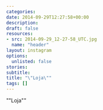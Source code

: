 ```yaml
---
categories:
date: 2014-09-29T12:27:58+00:00
description:
draft: false
resources:
- src: 2014-09-29_12-27-58_UTC.jpg
  name: "header"
layout: instagram
options:
  unlisted: false
stories:
subtitle:
title: "\"Loja\""
tags: []
---
```


"\"Loja\""
